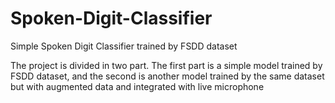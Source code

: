 # Spoken-Digit-Classifier
Simple Spoken Digit Classifier trained by FSDD dataset

The project is divided in two part. The first part is a simple model trained by FSDD dataset, and the second is another model trained by the same dataset but with augmented data and integrated with live microphone
